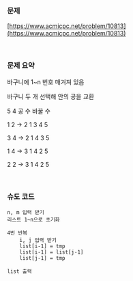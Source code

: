 ### 문제

[https://www.acmicpc.net/problem/10813](https://www.acmicpc.net/problem/10813)

<br>

### 문제 요약

바구니에 1~n 번호 매겨져 있음

바구니 두 개 선택해 안의 공을 교환

5 4  공 수 바꿀 수

1 2 → 2 1 3 4 5

3 4 → 2 1 4 3 5

1 4 → 3 1 4 2 5

2 2 → 3 1 4 2 5

<br>


### 슈도 코드

```
n, m 입력 받기
리스트 1~n으로 초기화

4번 반복
	i, j 입력 받기
	list[i-1] = tmp
	list[i-1] = list[j-1]
	list[j-1] = tmp

list 출력
```
